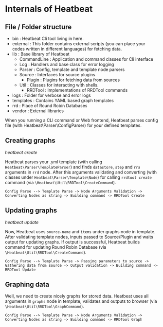 Internals of Heatbeat
=====================

File / Folder structure
-----------------------

* bin :	Heatbeat Cli tool living in here. 
* external : This folder contains external scripts (you can place your codes written in different languages) for fetching data. 
* lib :	Base library of Heatbeat 
	* CommandLine : Application and command classes for Cli interface
	* Log :	Handlers and base class for error logging
	* Parser : Config, template and template node parsers 
	* Source : Interfaces for source plugins
		* Plugin : Plugins for fetching data from sources
	* Util : Classes for interacting with shells. 
		* RRDTool :	Implementations of RRDTool commands
* logs : Folder for verbose and error logs
* templates : Contains YAML based graph templates
* rrd :	Place of Round Robin Databases
* vendor : External libraries 
	
	
When you running a CLI command or Web frontend, Heatbeat parses config file (with Heatbeat\Parser\ConfigParser) for your defined templates. 

Creating graphs
---------------
*heatbeat create*

Heatbeat parses your .yml template (with calling `Heatbeat\Parser\TemplateParser`) and finds `datastore`, `step` and `rra` arguments in `rrd` node. After this arguments validating and converting (with classes under `Heatbeat\Parser\Template\Node`) for calling `rrdtool create` command (via `\Heatbeat\Util\RRDTool\CreateCommand`). 

	
	Config Parse --> Template Parse -> Node Arguments Validation -> Converting Nodes as string -> Building command -> RRDTool Create
	

Updating graphs
---------------
*heatbeat update*

Now, Heatbeat uses `source-name` and `items` under graphs node in template. After validating template nodes, inputs passed to Source/Plugin and waits output for updating graphs. If output is successful, Heatbeat builds command for updating Round Robin Database (via `\Heatbeat\Util\RRDTool\CreateCommand`). 

	
	Config Parse --> Template Parse -> Passing parameters to source -> Gathering data from source -> Output validation -> Building command -> RRDTool Update
	

Graphing data
-------------

Well, we need to create nicely graphs for stored data. Heatbeat uses all arguments in `graphs` node in template, validates and outputs to browser (via `\Heatbeat\Util\RRDTool\GraphCommand`). 

	
	Config Parse --> Template Parse -> Node Arguments Validation -> Converting Nodes as string -> Building command -> RRDTool Graph
	
